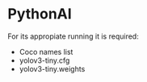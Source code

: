 # PythonAI
For its appropiate running it is required:
* Coco names list
* yolov3-tiny.cfg
* yolov3-tiny.weights
